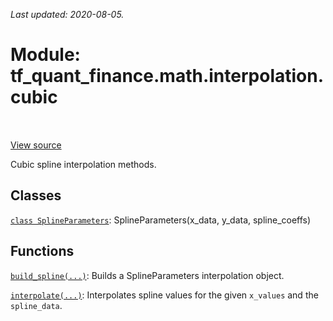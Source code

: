 <!--
This file is generated by a tool. Do not edit directly.
For open-source contributions the docs will be updated automatically.
-->

*Last updated: 2020-08-05.*

<div itemscope itemtype="http://developers.google.com/ReferenceObject">
<meta itemprop="name" content="tf_quant_finance.math.interpolation.cubic" />
<meta itemprop="path" content="Stable" />
</div>

# Module: tf_quant_finance.math.interpolation.cubic

<!-- Insert buttons and diff -->

<table class="tfo-notebook-buttons tfo-api" align="left">
</table>

<a target="_blank" href="https://github.com/google/tf-quant-finance/blob/master/tf_quant_finance/math/interpolation/cubic/__init__.py">View source</a>



Cubic spline interpolation methods.



## Classes

[`class SplineParameters`](../../../tf_quant_finance/math/interpolation/cubic/SplineParameters.md): SplineParameters(x_data, y_data, spline_coeffs)

## Functions

[`build_spline(...)`](../../../tf_quant_finance/math/interpolation/cubic/build_spline.md): Builds a SplineParameters interpolation object.

[`interpolate(...)`](../../../tf_quant_finance/math/interpolation/cubic/interpolate.md): Interpolates spline values for the given `x_values` and the `spline_data`.

